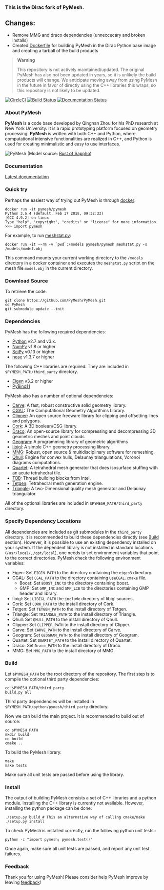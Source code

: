 ### This is the Dirac fork of PyMesh. ##

## Changes:

- Remove MMG and draco dependencies (unneccecary and broken installs)
- Created [Dockerfile](Dockerfile) for building PyMesh in the Dirac Python base image and creating a tarball of the build products

> **Warning**
> 
> This repository is not actively maintained/updated. The original PyMesh has also not been updated in years, so it is unlikely the build products will change.
> We anticipate moving away from using PyMesh in the future in favor of directly using the C++ libraries this wraps, so this repository is not likely to be updated.


[![CircleCI](https://circleci.com/gh/PyMesh/PyMesh/tree/main.svg?style=svg)](https://circleci.com/gh/PyMesh/PyMesh/tree/main)
[![Build Status](https://travis-ci.org/PyMesh/PyMesh.svg?branch=main)](https://travis-ci.org/PyMesh/PyMesh)
[![Documentation Status](https://readthedocs.org/projects/pymesh/badge/?version=latest)](https://pymesh.readthedocs.io/en/latest/?badge=latest)


### About PyMesh ###

**PyMesh** is a code base developed by Qingnan Zhou for his PhD research at New
York University.  It is a rapid prototyping platform focused on geometry
processing.  **PyMesh** is written with both C++ and Python, where
computational intensive functionalities are realized in C++, and Python is used
for creating minimalistic and easy to use interfaces.

![PyMesh][teaser]
(Model source: [Bust of Sappho](https://www.thingiverse.com/thing:14565))

### Documentation ###

[Latest documentation](http://pymesh.readthedocs.org/en/latest/)

### Quick try ###

Perhaps the easiest way of trying out PyMesh is through
[docker](https://www.docker.com/):

    docker run -it pymesh/pymesh
    Python 3.6.4 (default, Feb 17 2018, 09:32:33)
    [GCC 4.9.2] on linux
    Type "help", "copyright", "credits" or "license" for more information.
    >>> import pymesh

For example, to run [meshstat.py](scripts/meshstat.py):

    docker run -it --rm -v `pwd`:/models pymesh/pymesh meshstat.py -x /models/model.obj

This command mounts your current working directory to the `/models` directory
in a docker container and executes the `meshstat.py` script on the mesh file
`model.obj` in the current directory.

### Download Source ###

To retrieve the code:

    git clone https://github.com/PyMesh/PyMesh.git
    cd PyMesh
    git submodule update --init

### Dependencies ###

PyMesh has the following required dependencies:

* [Python](https://www.python.org/) v2.7 and v3.x.
* [NumPy](http://www.numpy.org/) v1.8 or higher
* [SciPy](http://www.scipy.org/) v0.13 or higher
* [nose](http://nose.readthedocs.io/en/latest/) v1.3.7 or higher

The following C++ libraries are required.  They are included in
`$PYMESH_PATH/third_party` directory.

* [Eigen](http://eigen.tuxfamily.org/index.php?title=Main_Page) v3.2 or higher
* [PyBind11](https://github.com/pybind/pybind11)

PyMesh also has a number of optional dependencies:

* [Carve](https://github.com/qnzhou/carve): A fast, robust constructive solid
  geometry library.
* [CGAL](https://www.cgal.org/): The Computational Geometry Algorithms Library.
* [Clipper](http://www.angusj.com/delphi/clipper.php): An open source freeware
  library for clipping and offsetting lines and polygons.
* [Cork](https://github.com/gilbo/cork): A 3D boolean/CSG library.
* [Draco](https://google.github.io/draco/): An open-source library for
  compressing and decompressing 3D geometric meshes and point clouds
* [Geogram](http://alice.loria.fr/software/geogram/doc/html/index.html): A
  programming library of geometric algorithms
* [libigl](http://igl.ethz.ch/projects/libigl/): A simple C++ geometry
  processing library.
* [MMG](https://www.mmgtools.org/): Robust, open source & multidisciplinary
  software for remeshing.
* [Qhull](http://www.qhull.org/): Engine for convex hulls, Delaunay
  triangulations, Voronoi diagrams computations.
* [Quartet](https://github.com/crawforddoran/quartet): A tetrahedral mesh
  generator that does isosurface stuffing with an acute tetrahedral tile.
* [TBB](https://www.threadingbuildingblocks.org/): Thread building blocks from
  Intel.
* [Tetgen](http://wias-berlin.de/software/tetgen/): Tetrahedral mesh generation
  engine.
* [Triangle](http://www.cs.cmu.edu/~quake/triangle.html): A two-Dimensional
  quality mesh generator and Delaunay triangulator.

All of the optional libraries are included in `$PYMESH_PATH/third_party`
directory.

### Specify Dependency Locations ###

All dependencies are included as git submodules in the `third_party` directory.
It is recommended to build these dependencies directly (see [Build](#Build) section).
However, it is possible to use an existing dependency installed on your system.
If the dependent library is not installed in standard locations
(``/usr/local/``, ``/opt/local``), one needs to set environment variables that
point to the correct directories.  PyMesh check the following environment
variables:

* Eigen: Set ``EIGEN_PATH`` to the directory containing the `eigen3` directory.
* CGAL: Set ``CGAL_PATH`` to the directory containing `UseCGAL.cmake` file.
    * Boost: Set ``BOOST_INC`` to the directory containing boost.
    * GMP: Set ``GMP_INC`` and ``GMP_LIB`` to the directories containing GMP
      header and library.
* libigl: Set ``LIBIGL_PATH`` the ``include`` directory of libigl sources.
* Cork: Set ``CORK_PATH`` to the install directory of Cork.
* Tetgen: Set ``TETGEN_PATH`` to the install directory of Tetgen.
* Triangle: Set ``TRIANGLE_PATH`` to the install directory of Triangle.
* Qhull: Set ``QHULL_PATH`` to the install directory of Qhull.
* Clipper: Set ``CLIPPER_PATH`` to the install directory of Clipper.
* Carve: Set ``CARVE_PATH`` to the install directory of Carve.
* Geogram: Set ``GEOGRAM_PATH`` to the install directory of Geogram.
* Quartet: Set ``QUARTET_PATH`` to the install directory of Quartet.
* Draco: Set ``Draco_PATH`` to the install directory of Draco.
* MMG: Set ``MMG_PATH`` to the install directory of MMG.

### Build ###

Let `$PYMESH_PATH` be the root directory of the repository.
The first step is to compile the optional third party dependencies:

    cd $PYMESH_PATH/third_party
    build.py all

Third party dependencies will be installed in
`$PYMESH_PATH/python/pymesh/third_party` directory.

Now we can build the main project.  It is recommended to build out of source:

    cd $PYMESH_PATH
    mkdir build
    cd build
    cmake ..

To build the PyMesh library:

    make
    make tests

Make sure all unit tests are passed before using the library.

### Install ###

The output of building PyMesh consists a set of C++ libraries and a python
module. Installing the C++ library is currently not available.  However,
installing the python package can be done:

    ./setup.py build # This an alternative way of calling cmake/make
    ./setup.py install

To check PyMesh is installed correctly, run the following python unit tests::

    python -c "import pymesh; pymesh.test()"

Once again, make sure all unit tests are passed, and report any unit test
failures.

### Feedback ###

Thank you for using PyMesh!  Please consider help PyMesh improve by leaving
[feedback]!

[teaser]: docs/_static/pymesh_teaser.jpg
[feedback]: https://docs.google.com/forms/d/e/1FAIpQLSc8YAzx1SL4t3qntzahYd0igPNGyIxw6N8eRs-PloYlwbPaXg/viewform?usp=pp_url
